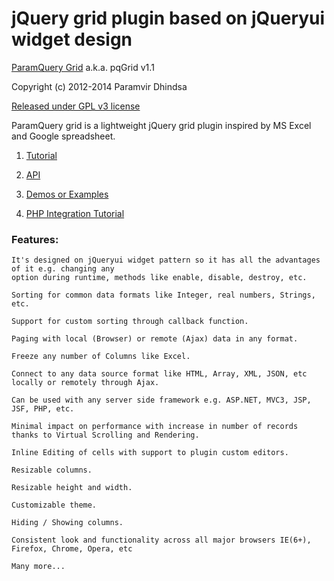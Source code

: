 jQuery grid plugin based on jQueryui widget design
==================================================
[ParamQuery Grid](http://paramquery.com) a.k.a. pqGrid v1.1

Copyright (c) 2012-2014 Paramvir Dhindsa 

[Released under GPL v3 license](http://paramquery.com/license)
 
      
ParamQuery grid is a lightweight jQuery grid plugin inspired by MS Excel and Google spreadsheet. 



1. [Tutorial](http://paramquery.com/tutorial)

2. [API](http://paramquery.com/api)

3. [Demos or Examples](http://paramquery.com/demos)

4. [PHP Integration Tutorial](http://paramquery.com/tutorial/php)

### Features:

```
It's designed on jQueryui widget pattern so it has all the advantages of it e.g. changing any 
option during runtime, methods like enable, disable, destroy, etc.

Sorting for common data formats like Integer, real numbers, Strings, etc.

Support for custom sorting through callback function.

Paging with local (Browser) or remote (Ajax) data in any format.

Freeze any number of Columns like Excel.

Connect to any data source format like HTML, Array, XML, JSON, etc locally or remotely through Ajax.

Can be used with any server side framework e.g. ASP.NET, MVC3, JSP, JSF, PHP, etc.

Minimal impact on performance with increase in number of records thanks to Virtual Scrolling and Rendering.

Inline Editing of cells with support to plugin custom editors.

Resizable columns.

Resizable height and width.

Customizable theme.

Hiding / Showing columns.

Consistent look and functionality across all major browsers IE(6+), Firefox, Chrome, Opera, etc

Many more...
```
